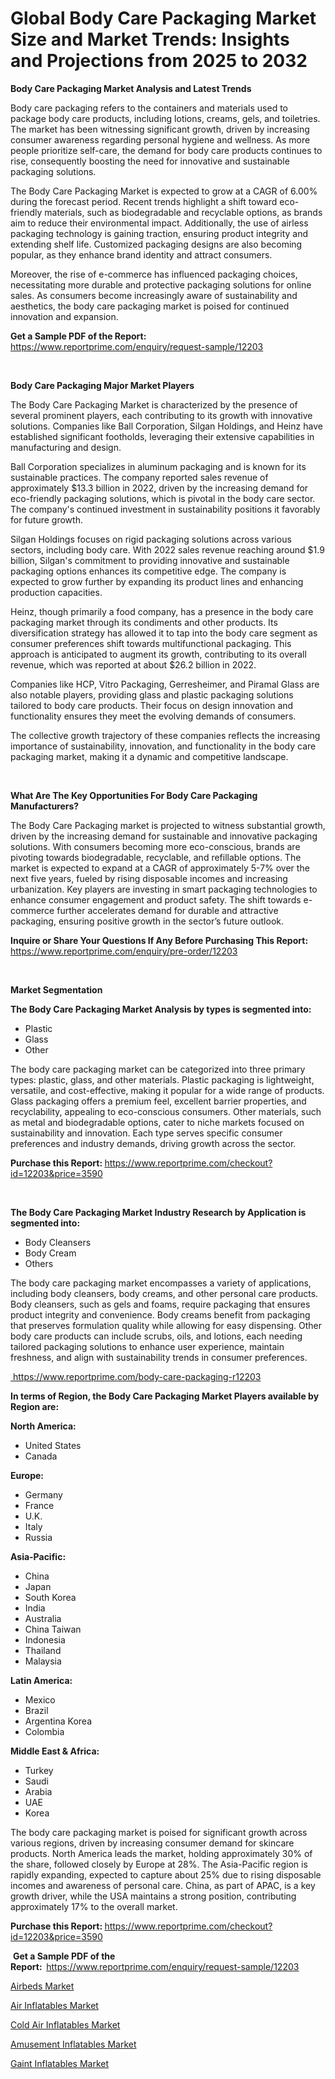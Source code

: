 <p><h1>Global Body Care Packaging Market Size and Market Trends: Insights and Projections from 2025 to 2032</h1></p><p><strong>Body Care Packaging Market Analysis and Latest Trends</strong></p>
<p><p>Body care packaging refers to the containers and materials used to package body care products, including lotions, creams, gels, and toiletries. The market has been witnessing significant growth, driven by increasing consumer awareness regarding personal hygiene and wellness. As more people prioritize self-care, the demand for body care products continues to rise, consequently boosting the need for innovative and sustainable packaging solutions. </p><p>The Body Care Packaging Market is expected to grow at a CAGR of 6.00% during the forecast period. Recent trends highlight a shift toward eco-friendly materials, such as biodegradable and recyclable options, as brands aim to reduce their environmental impact. Additionally, the use of airless packaging technology is gaining traction, ensuring product integrity and extending shelf life. Customized packaging designs are also becoming popular, as they enhance brand identity and attract consumers. </p><p>Moreover, the rise of e-commerce has influenced packaging choices, necessitating more durable and protective packaging solutions for online sales. As consumers become increasingly aware of sustainability and aesthetics, the body care packaging market is poised for continued innovation and expansion.</p></p>
<p><strong>Get a Sample PDF of the Report:&nbsp;</strong> <a href="https://www.reportprime.com/enquiry/request-sample/12203?utm_campaign=104&utm_medium=2&utm_source=Github&utm_content=ia&utm_term=18032025&utm_id=body-care-packaging">https://www.reportprime.com/enquiry/request-sample/12203</a></p>
<p>&nbsp;</p>
<p><strong>Body Care Packaging Major Market Players</strong></p>
<p><p>The Body Care Packaging Market is characterized by the presence of several prominent players, each contributing to its growth with innovative solutions. Companies like Ball Corporation, Silgan Holdings, and Heinz have established significant footholds, leveraging their extensive capabilities in manufacturing and design.</p><p>Ball Corporation specializes in aluminum packaging and is known for its sustainable practices. The company reported sales revenue of approximately $13.3 billion in 2022, driven by the increasing demand for eco-friendly packaging solutions, which is pivotal in the body care sector. The company's continued investment in sustainability positions it favorably for future growth.</p><p>Silgan Holdings focuses on rigid packaging solutions across various sectors, including body care. With 2022 sales revenue reaching around $1.9 billion, Silgan's commitment to providing innovative and sustainable packaging options enhances its competitive edge. The company is expected to grow further by expanding its product lines and enhancing production capacities.</p><p>Heinz, though primarily a food company, has a presence in the body care packaging market through its condiments and other products. Its diversification strategy has allowed it to tap into the body care segment as consumer preferences shift towards multifunctional packaging. This approach is anticipated to augment its growth, contributing to its overall revenue, which was reported at about $26.2 billion in 2022.</p><p>Companies like HCP, Vitro Packaging, Gerresheimer, and Piramal Glass are also notable players, providing glass and plastic packaging solutions tailored to body care products. Their focus on design innovation and functionality ensures they meet the evolving demands of consumers.</p><p>The collective growth trajectory of these companies reflects the increasing importance of sustainability, innovation, and functionality in the body care packaging market, making it a dynamic and competitive landscape.</p></p>
<p>&nbsp;</p>
<p><strong>What Are The Key Opportunities For Body Care Packaging Manufacturers?</strong></p>
<p><p>The Body Care Packaging market is projected to witness substantial growth, driven by the increasing demand for sustainable and innovative packaging solutions. With consumers becoming more eco-conscious, brands are pivoting towards biodegradable, recyclable, and refillable options. The market is expected to expand at a CAGR of approximately 5-7% over the next five years, fueled by rising disposable incomes and increasing urbanization. Key players are investing in smart packaging technologies to enhance consumer engagement and product safety. The shift towards e-commerce further accelerates demand for durable and attractive packaging, ensuring positive growth in the sector’s future outlook.</p></p>
<p><strong>Inquire or Share Your Questions If Any Before Purchasing This Report:</strong> <a href="https://www.reportprime.com/enquiry/pre-order/12203?utm_campaign=104&utm_medium=2&utm_source=Github&utm_content=ia&utm_term=18032025&utm_id=body-care-packaging">https://www.reportprime.com/enquiry/pre-order/12203</a></p>
<p>&nbsp;</p>
<p><strong>Market Segmentation</strong></p>
<p><strong>The Body Care Packaging Market Analysis by types is segmented into:</strong></p>
<p><ul><li>Plastic</li><li>Glass</li><li>Other</li></ul></p>
<p><p>The body care packaging market can be categorized into three primary types: plastic, glass, and other materials. Plastic packaging is lightweight, versatile, and cost-effective, making it popular for a wide range of products. Glass packaging offers a premium feel, excellent barrier properties, and recyclability, appealing to eco-conscious consumers. Other materials, such as metal and biodegradable options, cater to niche markets focused on sustainability and innovation. Each type serves specific consumer preferences and industry demands, driving growth across the sector.</p></p>
<p><strong>Purchase this Report:&nbsp;</strong><a href="https://www.reportprime.com/checkout?id=12203&price=3590&utm_campaign=104&utm_medium=2&utm_source=Github&utm_content=ia&utm_term=18032025&utm_id=body-care-packaging">https://www.reportprime.com/checkout?id=12203&price=3590</a></p>
<p>&nbsp;</p>
<p><strong>The Body Care Packaging Market Industry Research by Application is segmented into:</strong></p>
<p><ul><li>Body Cleansers</li><li>Body Cream</li><li>Others</li></ul></p>
<p><p>The body care packaging market encompasses a variety of applications, including body cleansers, body creams, and other personal care products. Body cleansers, such as gels and foams, require packaging that ensures product integrity and convenience. Body creams benefit from packaging that preserves formulation quality while allowing for easy dispensing. Other body care products can include scrubs, oils, and lotions, each needing tailored packaging solutions to enhance user experience, maintain freshness, and align with sustainability trends in consumer preferences.</p></p>
<p><a href="https://www.reportprime.com/body-care-packaging-r12203?utm_campaign=104&utm_medium=2&utm_source=Github&utm_content=ia&utm_term=18032025&utm_id=body-care-packaging">&nbsp;https://www.reportprime.com/body-care-packaging-r12203</a></p>
<p><strong>In terms of Region, the Body Care Packaging Market Players available by Region are:</strong></p>
<p>
    <p> <strong> North America: </strong>
        <ul>
            <li>United States</li>
            <li>Canada</li>
        </ul>
        </p> 
    <p> <strong> Europe: </strong>
        <ul>
            <li>Germany</li>
            <li>France</li>
            <li>U.K.</li>
            <li>Italy</li>
            <li>Russia</li>
        </ul>
        </p> 
    <p> <strong> Asia-Pacific: </strong>
        <ul>
            <li>China</li>
            <li>Japan</li>
            <li>South Korea</li>
            <li>India</li>
            <li>Australia</li>
            <li>China Taiwan</li>
            <li>Indonesia</li>
            <li>Thailand</li>
            <li>Malaysia</li>
        </ul>
        </p> 
    <p> <strong> Latin America: </strong>
        <ul>
            <li>Mexico</li>
            <li>Brazil</li>
            <li>Argentina Korea</li>
            <li>Colombia</li>
        </ul>
        </p> 
    <p> <strong> Middle East & Africa: </strong>
        <ul>
            <li>Turkey</li>
            <li>Saudi</li>
            <li>Arabia</li>
            <li>UAE</li>
            <li>Korea</li>
        </ul>
    </p>
    </p>
<p><p>The body care packaging market is poised for significant growth across various regions, driven by increasing consumer demand for skincare products. North America leads the market, holding approximately 30% of the share, followed closely by Europe at 28%. The Asia-Pacific region is rapidly expanding, expected to capture about 25% due to rising disposable incomes and awareness of personal care. China, as part of APAC, is a key growth driver, while the USA maintains a strong position, contributing approximately 17% to the overall market.</p></p>
<p><strong>Purchase this Report: </strong><a href="https://www.reportprime.com/checkout?id=12203&price=3590&utm_campaign=104&utm_medium=2&utm_source=Github&utm_content=ia&utm_term=18032025&utm_id=body-care-packaging">https://www.reportprime.com/checkout?id=12203&price=3590</a></p>
<p>&nbsp;<strong>Get a Sample PDF of the Report:&nbsp;&nbsp;</strong><a href="https://www.reportprime.com/enquiry/request-sample/12203?utm_campaign=104&utm_medium=2&utm_source=Github&utm_content=ia&utm_term=18032025&utm_id=body-care-packaging">https://www.reportprime.com/enquiry/request-sample/12203</a></p>
<p><strong></strong></p>
<p><p><a href="https://github.com/coricnzati/Market-Research-Report-List-1/blob/main/airbeds-market.md?utm_campaign=104&utm_medium=2&utm_source=Github&utm_content=ia&utm_term=18032025&utm_id=body-care-packaging">Airbeds Market</a></p><p><a href="https://github.com/alrogikrosa/Market-Research-Report-List-1/blob/main/air-inflatables-market.md?utm_campaign=104&utm_medium=2&utm_source=Github&utm_content=ia&utm_term=18032025&utm_id=body-care-packaging">Air Inflatables Market</a></p><p><a href="https://github.com/evraltandre36/Market-Research-Report-List-1/blob/main/cold-air-inflatables-market.md?utm_campaign=104&utm_medium=2&utm_source=Github&utm_content=ia&utm_term=18032025&utm_id=body-care-packaging">Cold Air Inflatables Market</a></p><p><a href="https://github.com/cavushjla/Market-Research-Report-List-1/blob/main/amusement-inflatables-market.md?utm_campaign=104&utm_medium=2&utm_source=Github&utm_content=ia&utm_term=18032025&utm_id=body-care-packaging">Amusement Inflatables Market</a></p><p><a href="https://github.com/kleyderoomes/Market-Research-Report-List-1/blob/main/gaint-inflatables-market.md?utm_campaign=104&utm_medium=2&utm_source=Github&utm_content=ia&utm_term=18032025&utm_id=body-care-packaging">Gaint Inflatables Market</a></p></p>
